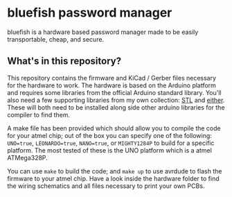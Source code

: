 # bluefish password manager

bluefish is a hardware based password manager made to be easily transportable, cheap,
and secure.


## What's in this repository?

This repository contains the firmware and KiCad / Gerber files necessary for the hardware
to work. The hardware is based on the Arduino platform and requires some libraries from
the official Arduino standard library. You'll also need a few supporting libraries from
my own collection: [STL](https://github.com/aghoward/stl) and 
[either](https://github.com/aghoward/either). These will both need to be installed along
side other arduino libraries for the compiler to find them.

A make file has been provided which should allow you to compile the code for your atmel
chip; out of the box you can specify one of the following: `UNO=true`, `LEONARDO=true`,
`NANO=true`, or `MIGHTY1284P` to build for a specific platform. The most tested of these
is the UNO platform which is a atmel ATMega328P.

You can use `make` to build the code; and `make up` to use avrdude to flash the firmware
to your atmel chip. Have a look inside the hardware folder to find the wiring schematics
and all files necessary to print your own PCBs.

